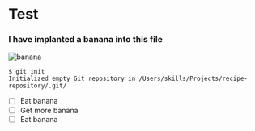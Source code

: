 # Test
### I have implanted a banana into this file
![banana](https://tse2.mm.bing.net/th/id/OIP.edspYmzcpH5goufBYKPMcAHaFj?w=244&h=184&c=7&r=0&o=5&pid=1.7)

```
$ git init
Initialized empty Git repository in /Users/skills/Projects/recipe-repository/.git/
```
- [ ] Eat banana
- [ ] Get more banana
- [ ] Eat banana
